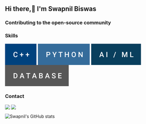 <!--
**swapnil-23/swapnil-23** is a ✨ _special_ ✨ repository because its `README.md` (this file) appears on your GitHub profile.

Here are some ideas to get you started:

- 🔭 I’m currently working on ...
- 🌱 I’m currently learning ...
- 👯 I’m looking to collaborate on ...
- 🤔 I’m looking for help with ...
- 💬 Ask me about ...
- 📫 How to reach me: ...
- 😄 Pronouns: ...
- ⚡ Fun fact: ...
-->
## Hi there,👋 I'm Swapnil Biswas <br>
### Contributing to the open-source community

<h3 align="left">Skills</h3>

<a href="#" target="blank"><img align="center" src="https://raw.githubusercontent.com/swapnil-23/swapnil-23/main/c%2B%2B.svg"/></a>
<a href="#" target="blank"><img align="center" src="https://raw.githubusercontent.com/swapnil-23/swapnil-23/main/python.svg"/></a>
<a href="#" target="blank"><img align="center" src="https://raw.githubusercontent.com/swapnil-23/swapnil-23/main/ai_ml.svg"/></a>
<a href="#" target="blank"><img align="center" src="https://raw.githubusercontent.com/swapnil-23/swapnil-23/main/database.svg"/></a>

<h3 align="left">Contact</h3>

<a href="mailto:swappnilbiswas2013@gmail.com" target="_blank"><img align="center" src="https://raw.githubusercontent.com/sukhmeetbawa/sukhmeetbawa/main/mail.svg"/></a>
<a href="https://www.linkedin.com/in/swapnil-biswas-4b192914a/" target="_blank"><img align="center" src="https://raw.githubusercontent.com/sukhmeetbawa/sukhmeetbawa/main/linkedin.svg"/></a>
<br />

![Swapnil's GitHub stats](https://github-readme-stats.vercel.app/api?username=swapnil-23&theme=github_dark&show_icons=true)
